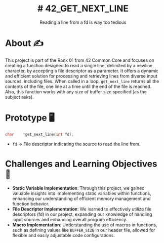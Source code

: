 <h1 align=center># 42_GET_NEXT_LINE</h1>
<div align=center>Reading a line from a fd is way too tedious</div>

# About ✍
This project is part of the Rank 01 from 42 Common Core and focuses on creating a function designed to read a single line, delimited by a newline character, by accepting a file descriptor as a parameter. It offers a dynamic and efficient solution for processing and retrieving lines from diverse input sources, including files. When called in a loop, `get_next_line` returns all the contents of the file, one line at a time until the end of the file is reached. Also, this function works with any size of buffer size specified (as the subject asks).

# Prototype 🖥️
```c
char	*get_next_line(int fd);
```
 - `fd` -> File descriptor indicating the source to read the line from.

# Challenges and Learning Objectives 🧠
 - **Static Variable Implementation**: Through this project, we gained valuable insights into implementing static variables within functions, enhancing our understanding of efficient memory management and function behavior.
 - **File Descriptor Implementation**: We learned to effectively utilize file descriptors (fd) in our project, expanding our knowledge of handling input sources and enhancing overall program efficiency.
 - **Macro Implementation**: Understanding the use of macros in functions, such as defining values like `BUFFER_SIZE` in our header file, allowed for flexible and easily adjustable code configurations.

